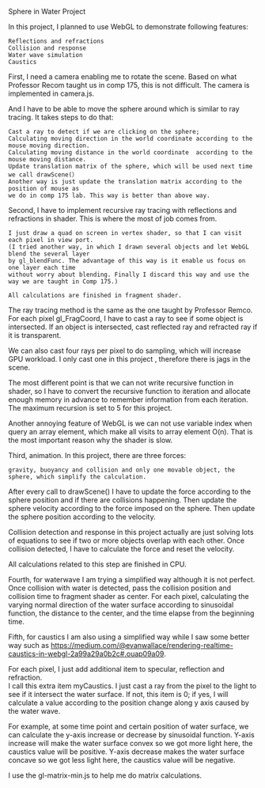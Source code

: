 Sphere in Water Project

In this project, I planned to use WebGL to demonstrate following features: 

    Reflections and refractions 
    Collision and response
    Water wave simulation
    Caustics

First, I need a camera enabling me to rotate the scene. Based on what Professor Recom taught us in comp 175, this is not difficult. The camera is implemented in camera.js.

And I have to be able to move the sphere around which is similar to ray tracing. It takes steps to do that:

    Cast a ray to detect if we are clicking on the sphere;
    Calculating moving direction in the world coordinate according to the mouse moving direction.
    Calculating moving distance in the world coordinate  according to the mouse moving distance.
    Update translation matrix of the sphere, which will be used next time we call drawScene(）
    Another way is just update the translation matrix according to the position of mouse as 
    we do in comp 175 lab. This way is better than above way.

Second, I have to implement recursive ray tracing with reflections and refractions in shader. This is where the most of job comes from. 

    I just draw a quad on screen in vertex shader, so that I can visit each pixel in view port.
    (I tried another way, in which I drawn several objects and let WebGL blend the several layer 
    by gl_blendFunc. The advantage of this way is it enable us focus on one layer each time 
    without worry about blending. Finally I discard this way and use the way we are taught in Comp 175.)

    All calculations are finished in fragment shader. 

The ray tracing method is the same as the one taught by Professor Remco. 
For each pixel gl_FragCoord, I have to cast a ray to see if some object is intersected.
If an object is intersected,  cast reflected ray and refracted ray if it is transparent. 

We can also cast four rays per pixel to do sampling, which will increase GPU workload. 
I only cast one in this project , therefore there is jags in the scene.
           
 The most different point is that we can not write recursive function in shader, 
 so I have to convert the recursive function to iteration and allocate enough memory 
 in advance to remember information from each iteration. 
 The maximum recursion is set to 5 for this project.

Another annoying feature of WebGL is we can not use variable index when query an array element, 
which make all visits to array element O(n). That is the most important reason why the shader is slow.

Third, animation. In this project, there are three forces:

    gravity, buoyancy and collision and only one movable object, the sphere, which simplify the calculation.
    
After every call to drawScene() I have to update the force according to the sphere position 
and if there are collisions happening. Then update the sphere velocity according to the force 
imposed on the sphere. Then update the sphere position according to the velocity. 

Collision detection and response in this project actually are just solving lots of equations to see 
if two or more objects overlap with each other. Once collision detected, I have to calculate the 
force and reset the velocity.

All calculations related to this step are finished in CPU.

Fourth, for waterwave I am trying a simplified way although it is not perfect. 
Once collision with water is detected, pass the collision position and collision time to 
fragment shader as center. For each pixel, calculating the varying normal direction of 
the water surface according to sinusoidal function, the distance to the center, and the time elapse 
from the beginning time.

Fifth, for caustics I am also using a simplified way while I saw some better way such as 
https://medium.com/@evanwallace/rendering-realtime-caustics-in-webgl-2a99a29a0b2c#.ouap09a09. 

For each pixel, I just add additional item to specular, reflection and refraction.  
I call this extra item myCaustics.  I just cast a ray from the pixel to the light 
to see if it intersect the water surface. If not, this item is 0; if yes,
I will calculate a value according to the position change along y axis caused by the water wave.  

For example, at some time point and certain position of water surface,
we can calculate the y-axis increase or decrease by sinusoidal function.
Y-axis increase will make the water surface convex so we got more light here, 
the caustics value will be positive. Y-axis decrease makes the water surface concave 
so we got less light here, the caustics value will be negative.

I use the gl-matrix-min.js to help me do matrix calculations.
 
 


